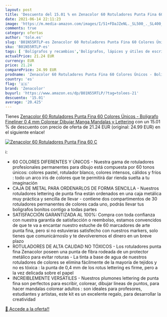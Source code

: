 ```yaml
---
layout: post
title: 'Descuento del 15.01 % en Zenacolor 60 Rotuladores Punta Fina 60 C'
date: 2021-06-14 22:11:23
image: 'https://m.media-amazon.com/images/I/51+FDaJZeNL._SL500_._SL400_.jpg'
comments: true
category: ofertas
author: 'tole.es'
slug: 'B01N55RTLP-es Zenacolor 60 Rotuladores Punta Fina 60 Colores Únicos -...'
sku: 'B01N55RTLP-es'
tags: [ 'Bolígrafos y recambios','Bolígrafos, lápices y útiles de escritura','Oficina y papelería','Rotuladores de punta fina','boligrafo','colorear','rotuladores','zenacolor', ]
actualPrice: 21.24 EUR
currency: EUR
price: 21.24
comparePrice: 24.99 EUR
prodname: 'Zenacolor 60 Rotuladores Punta Fina 60 Colores Únicos - Boligrafo Fineliner 0 4 mm Colorear  Dibujar  Manga  Mandalas y Lettering'
country: 'es'
flag: '🇪🇸'
brand: 'Zenacolor'
buyurl: 'https://www.amazon.es/dp/B01N55RTLP/?tag=tolees-21'
descuento: '15.01'
average: '20.425'
---
```


Tienes [Zenacolor 60 Rotuladores Punta Fina 60 Colores Únicos - Boligrafo Fineliner 0 4 mm Colorear  Dibujar  Manga  Mandalas y Lettering](https://www.amazon.es/dp/B01N55RTLP/?tag=tolees-21) con un 15.01 % de descuento con precio de oferta de 21.24 EUR (original: 24.99 EUR) en el siguiente enlace!

[![Zenacolor 60 Rotuladores Punta Fina 60 C](https://m.media-amazon.com/images/I/51+FDaJZeNL._SL500_._SL400_.jpg)](https://www.amazon.es/dp/B01N55RTLP/?tag=tolees-21)

ℹ️:

- 60 COLORES DIFERENTES Y ÚNICOS - Nuestra gama de rotuladores profesionales permanentes para dibujo está compuesta por 60 tonos únicos: colores pastel, rotulador blanco, colores intensos, cálidos y fríos : todo un arco iris de colores que te permitirá dar rienda suelta a tu imaginación
- CAJA DE METAL PARA ORDENARLOS DE FORMA SENCILLA - Nuestros rotuladores lettering de punta fina están ordenados en una caja metálica muy práctica y sencilla de llevar - contiene dos compartimentos de 30 rotuladores permanentes de colores cada uno, podrás llevar tus boligrafos bonitos contigo a todas partes
- SATISFACCIÓN GARANTIZADA AL 100%: Compra con toda confianza con nuestra garantía de satisfacción o reembolso, estamos convencidos de que te va a encantar nuestro estuche de 60 marcadores de arte punta fina, pero si no estuvieras satisfecho con nuestros markers, solo tienes que comunicárnoslo y te devolveremos el dinero en un breve plazo
- ROTULADORES DE ALTA CALIDAD NO TÓXICOS - Los rotuladores punta fina Zenacolor poseen una punta de fibra rodeada de un protector metálico para evitar roturas - La tinta a base de agua de nuestros rotuladores de colores se elimina fácilmente de la mayoría de tejidos y no es tóxica : la punta de 0,4 mm de los rotus lettering es firme, pero a la vez delicada sobre el papel
- INCREIBLEMENTE VERSÁTILES - Nuestros plumones lettering de punta fina son perfectos para escribir, colorear, dibujar lineas de puntos, para hacer mandalas colorear adultos : son ideales para profesores, estudiantes y artistas, este kit es un excelente regalo, para desarrollar la creatividad

[🛒 Accede a la oferta!!](https://www.amazon.es/dp/B01N55RTLP/?tag=tolees-21)
